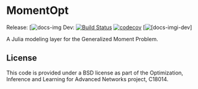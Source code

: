 # MomentOpt

Release: [![[docs-img]][docs-url] 
Dev: [![Build Status][build-img]][build-url] [![codecov][codecov-img]][codecov-url] [![[docs-imgi-dev]][docs-url-dev]


A Julia modeling layer for the Generalized Moment Problem.


## License

This code is provided under a BSD license as part of the Optimization, Inference and Learning for Advanced Networks project, C18014.


[build-img]: https://travis-ci.org/lanl-ansi/MomentOpt.jl.svg?branch=master
[build-url]: https://travis-ci.org/lanl-ansi/MomentOpt.jl
[codecov-img]: https://codecov.io/gh/lanl-ansi/MomentOpt.jl/branch/master/graph/badge.svg
[codecov-url]: https://codecov.io/gh/lanl-ansi/MomentOpt.jl
[docs-img]: https://img.shields.io/badge/docs-stable-blue.svg
[docs-url]: https://lanl-ansi.github.io/MomentOpt.jl/stable/
[docs-img-dev]: https://img.shields.io/badge/docs-dev-blue.svg
[docs-url-dev]: https://lanl-ansi.github.io/MomentOpt.jl/dev/

